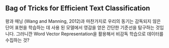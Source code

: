## Bag of Tricks for Efficient Text Classification


왕과 매닝 (Wang and Manning, 2012)과 마찬가지로 우리의 동기는 감독되지 않은 단어 표현을 학습하는 데 사용 된 모델에서 영감을 얻은 간단한 기준선을 탐구하는 것입니다. 
그러니깐 Word Vector Representation을 활용해서 비감독 학습으로 데이터를 수집하는 것?

